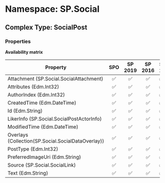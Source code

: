 # Namespace: SP.Social

## Complex Type: SocialPost

### Properties

**Availability matrix**

Property | SPO | SP 2019 | SP 2016 | SP 2013
----------|:---:|:-------:|:-------:|:-------
Attachment (SP.Social.SocialAttachment) | ✅ | ✅ | ✅ | ✅
Attributes (Edm.Int32) | ✅ | ✅ | ✅ | ✅
AuthorIndex (Edm.Int32) | ✅ | ✅ | ✅ | ✅
CreatedTime (Edm.DateTime) | ✅ | ✅ | ✅ | ✅
Id (Edm.String) | ✅ | ✅ | ✅ | ✅
LikerInfo (SP.Social.SocialPostActorInfo) | ✅ | ✅ | ✅ | ✅
ModifiedTime (Edm.DateTime) | ✅ | ✅ | ✅ | ✅
Overlays (Collection(SP.Social.SocialDataOverlay)) | ✅ | ✅ | ✅ | ✅
PostType (Edm.Int32) | ✅ | ✅ | ✅ | ✅
PreferredImageUri (Edm.String) | ✅ | ✅ | ✅ | ✅
Source (SP.Social.SocialLink) | ✅ | ✅ | ✅ | ✅
Text (Edm.String) | ✅ | ✅ | ✅ | ✅